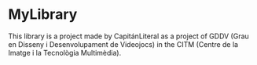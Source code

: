 # MyLibrary
This library is a project made by CapitánLiteral as a project of GDDV (Grau en Disseny i Desenvolupament de Videojocs) in the CITM (Centre de la Imatge i la Tecnològia Multimèdia).
